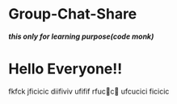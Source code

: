 # Group-Chat-Share
***this only for learning purpose(code monk)***
<h1>Hello  Everyone!!</h1>
fkfck
jficicic
diifiviv
ufifif
rfuc🙂c🙂
ufcucici
ficicic
